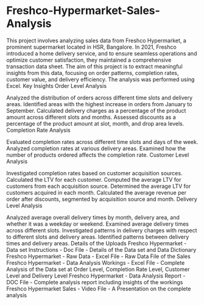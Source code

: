 # Freshco-Hypermarket-Sales-Analysis
This project involves analyzing sales data from Freshco Hypermarket, a prominent supermarket located in HSR, Bangalore. In 2021, Freshco introduced a home delivery service, and to ensure seamless operations and optimize customer satisfaction, they maintained a comprehensive transaction data sheet. The aim of this project is to extract meaningful insights from this data, focusing on order patterns, completion rates, customer value, and delivery efficiency. The analysis was performed using Excel.
Key Insights
Order Level Analysis

Analyzed the distribution of orders across different time slots and delivery areas.
Identified areas with the highest increase in orders from January to September.
Calculated delivery charges as a percentage of the product amount across different slots and months.
Assessed discounts as a percentage of the product amount at slot, month, and drop area levels.
Completion Rate Analysis

Evaluated completion rates across different time slots and days of the week.
Analyzed completion rates at various delivery areas.
Examined how the number of products ordered affects the completion rate.
Customer Level Analysis

Investigated completion rates based on customer acquisition sources.
Calculated the LTV for each customer.
Computed the average LTV for customers from each acquisition source.
Determined the average LTV for customers acquired in each month.
Calculated the average revenue per order after discounts, segmented by acquisition source and month.
Delivery Level Analysis

Analyzed average overall delivery times by month, delivery area, and whether it was a weekday or weekend.
Examined average delivery times across different slots.
Investigated patterns in delivery charges with respect to different slots and delivery areas.
Identified patterns between delivery times and delivery areas.
Details of the Uploads
Freshco Hypermarket - Data set Instructions - Doc File - Details of the Data set and Data Dictionary
Freshco Hypermarket - Raw Data - Excel File - Raw Data File of the Sales
Freshco Hypermarket - Data Analysis Workings - Excel File - Complete Analysis of the Data set at Order Level, Completion Rate Level, Customer Level and Delivery Level
Freshco Hypermarket - Data Analysis Report - DOC File - Complete analysis report including insights of the workings
Freshco Hypermarket Sales - Video File - A Presentation on the complete analysis
